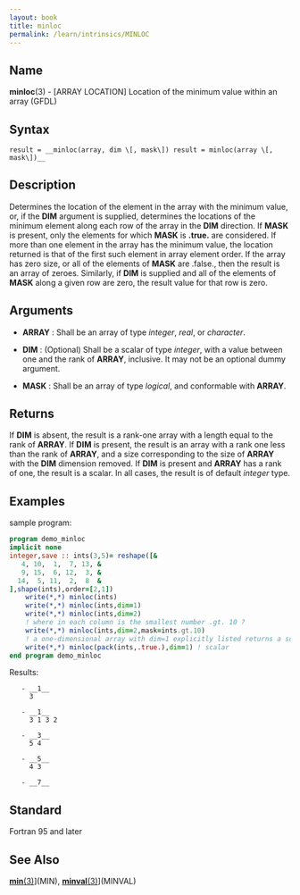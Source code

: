 ```yaml
---
layout: book
title: minloc
permalink: /learn/intrinsics/MINLOC
---
```

## __Name__

__minloc__(3) - \[ARRAY LOCATION\] Location of the minimum value within an array
(GFDL)

## __Syntax__

    result = __minloc(array, dim \[, mask\]) result = minloc(array \[, mask\])__

## __Description__

Determines the location of the element in the array with the minimum
value, or, if the __DIM__ argument is supplied, determines the locations of
the minimum element along each row of the array in the __DIM__ direction. If
__MASK__ is present, only the elements for which __MASK__ is __.true.__ are
considered. If more than one element in the array has the minimum value,
the location returned is that of the first such element in array element
order. If the array has zero size, or all of the elements of __MASK__ are
.false., then the result is an array of zeroes. Similarly, if __DIM__ is
supplied and all of the elements of __MASK__ along a given row are zero, the
result value for that row is zero.

## __Arguments__

  - __ARRAY__
    : Shall be an array of type _integer_, _real_, or _character_.

  - __DIM__
    : (Optional) Shall be a scalar of type _integer_, with a value between
    one and the rank of __ARRAY__, inclusive. It may not be an optional
    dummy argument.

  - __MASK__
    : Shall be an array of type _logical_, and conformable with __ARRAY__.

## __Returns__

If __DIM__ is absent, the result is a rank-one array with a length equal to
the rank of __ARRAY__. If __DIM__ is present, the result is an array with a rank
one less than the rank of __ARRAY__, and a size corresponding to the size of
__ARRAY__ with the __DIM__ dimension removed. If __DIM__ is present and __ARRAY__ has a
rank of one, the result is a scalar. In all cases, the result is of
default _integer_ type.

## __Examples__

sample program:

```fortran
program demo_minloc
implicit none
integer,save :: ints(3,5)= reshape([&
   4, 10,  1,  7, 13, &
   9, 15,  6, 12,  3, &
  14,  5, 11,  2,  8  &
],shape(ints),order=[2,1])
    write(*,*) minloc(ints)
    write(*,*) minloc(ints,dim=1)
    write(*,*) minloc(ints,dim=2)
    ! where in each column is the smallest number .gt. 10 ?
    write(*,*) minloc(ints,dim=2,mask=ints.gt.10)
    ! a one-dimensional array with dim=1 explicitly listed returns a scalar
    write(*,*) minloc(pack(ints,.true.),dim=1) ! scalar
end program demo_minloc
```

Results:
```
   - __1__
     3

   - __1__
     3 1 3 2

   - __3__
     5 4

   - __5__
     4 3

   - __7__
```
## __Standard__

Fortran 95 and later

## __See Also__

[__min__(3)](MIN)](MIN),
[__minval__(3)](MINVAL)](MINVAL)

